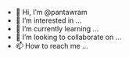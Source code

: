 - 👋 Hi, I’m @pantawram
- 👀 I’m interested in ...
- 🌱 I’m currently learning ...
- 💞️ I’m looking to collaborate on ...
- 📫 How to reach me ...

<!---
pantawram/pantawram is a ✨ special ✨ repository because its `README.md` (this file) appears on your GitHub profile.
You can click the Preview link to take a look at your changes.
--->
